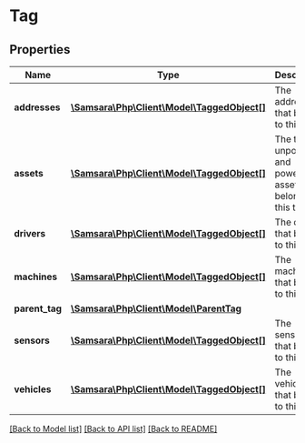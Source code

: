 # Tag

## Properties
Name | Type | Description | Notes
------------ | ------------- | ------------- | -------------
**addresses** | [**\Samsara\Php\Client\Model\TaggedObject[]**](TaggedObject.md) | The addresses that belong to this tag. | [optional] 
**assets** | [**\Samsara\Php\Client\Model\TaggedObject[]**](TaggedObject.md) | The trailers, unpowered, and powered assets that belong to this tag. | [optional] 
**drivers** | [**\Samsara\Php\Client\Model\TaggedObject[]**](TaggedObject.md) | The drivers that belong to this tag. | [optional] 
**machines** | [**\Samsara\Php\Client\Model\TaggedObject[]**](TaggedObject.md) | The machines that belong to thistag. | [optional] 
**parent_tag** | [**\Samsara\Php\Client\Model\ParentTag**](ParentTag.md) |  | [optional] 
**sensors** | [**\Samsara\Php\Client\Model\TaggedObject[]**](TaggedObject.md) | The sensors that belong to this tag. | [optional] 
**vehicles** | [**\Samsara\Php\Client\Model\TaggedObject[]**](TaggedObject.md) | The vehicles that belong to this tag. | [optional] 

[[Back to Model list]](../../README.md#documentation-for-models) [[Back to API list]](../../README.md#documentation-for-api-endpoints) [[Back to README]](../../README.md)


